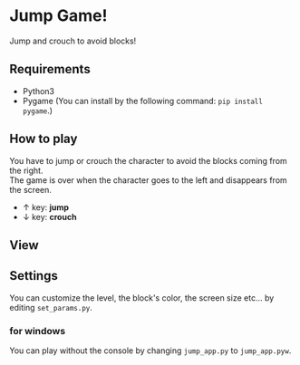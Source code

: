 # Jump Game!
Jump and crouch to avoid blocks!

## Requirements
- Python3
- Pygame (You can install by the following command: `pip install pygame`.)
## How to play
You have to jump or crouch the character to avoid the blocks coming from the right.  
The game is over when the character goes to the left and disappears from the screen.
- ↑  key: **jump**
- ↓  key: **crouch**
## View

## Settings
You can customize the level, the block's color, the screen size etc... by editing `set_params.py`.

### for windows
You can play without the console by changing `jump_app.py` to `jump_app.pyw`.
